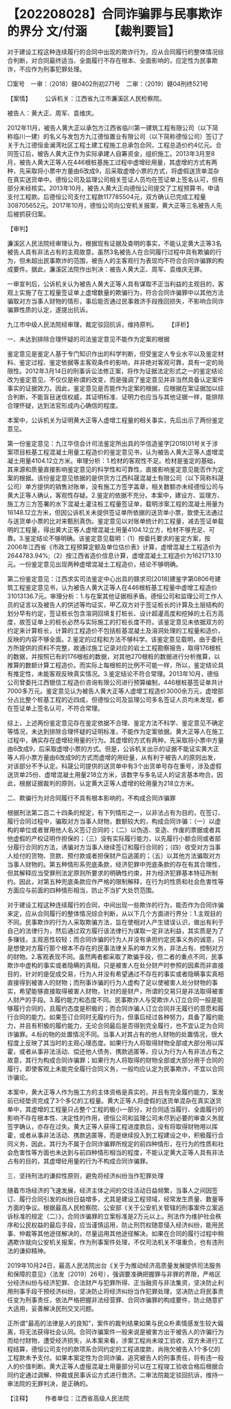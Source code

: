 # 【202208028】合同诈骗罪与民事欺诈的界分 文/付涵 　　【裁判要旨】

对于建设工程这种连续履行的合同中出现的欺诈行为，应从合同履行的整体情况综合判断，对合同最终适当、全面履行不存在根本、全面影响的，应定性为民事欺诈，不应作为刑事犯罪处理。

□案号　一审：（2018）赣0402刑初271号　二审：（2019）赣04刑终521号

【案情】 　　公诉机关：江西省九江市濂溪区人民检察院。

被告人：黄大正、周军、袁维庆。

2012年11月，被告人黄大正以承包方江西省临川第一建筑工程有限公司（以下简称临川一建）的名义与发包方九江德恒置业有限公司（以下简称德恒公司）签订了关于九江德恒金澜湾社区工程土建工程施工总承包合同，工程总造价约4亿元。合同签订后，被告人黄大正作为实际承建人自筹资金，组织施工。2013年3月至8月，被告人黄大正等人在446根桩基施工过程中虚增砼用量，其虚增的方式有两种，先采取将小票中方量由6改成9，后采取虚增小票的方式，将虚假送货单混杂在真实送货单中。德恒公司及监理公司相关签证人员均在签证单上签名认可，但有部分未经核实。2013年10月，被告人黄大正向德恒公司提交了工程预算书，申请支付工程款。后德恒公司支付工程款117785504元，双方确认已完成工程量308705652元。2017年10月，德恒公司向公安机关报案，黄大正等三名被告人先后被抓获归案。

【审判】

濂溪区人民法院经审理认为，根据现有证据及查明的事实，不能认定黄大正等3名被告人具有非法占有的主观故意，虽然3名被告人在合同履行过程中具有欺骗的行为，但未超出民事欺诈的范围，被告人的主客观行为表现均不符合合同诈骗罪的构成要件。据此，濂溪区法院作出判决：被告人黄大正、周军、袁维庆无罪。

一审宣判后，公诉机关认为被告人黄大正等人具有谋取不正当利益的主观目的，客观上实施了在工程量签证单上虚增数量的欺骗行为，符合合同诈骗罪中以其他方法骗取对方当事人财物的情形，事后能否通过民事救济手段挽回损失，不影响合同诈骗罪性质的认定，遂提出抗诉。

九江市中级人民法院经审理，裁定驳回抗诉，维持原判。 　　【评析】

一、未达到排除合理怀疑的司法鉴定意见不能作为定案的根据

鉴定意见是鉴定人基于专门知识作出的科学判断，但受鉴定人专业水平以及鉴定材料、鉴定过程、鉴定依据等主客观条件的影响，并非绝对客观可靠，具有一定的局限性。2012年3月14日的刑事诉讼法修正案，将作为证据法定形式之一的鉴定结论改为鉴定意见，不仅仅是称谓的改变，而是强调了鉴定意见并非当然具备认定案件事实的证据效力。因此，鉴定意见是否能作为定案的根据，应根据在案证据加以综合判断，不能盲目迷信权威，其证明标准、证明力也应当与其他证据一样，能排除合理怀疑，达到法官形成内心确信的程度。

本案中，公诉机关为证明黄大正等人虚增工程量的相关事实，先后出示了两份鉴定意见。

第一份鉴定意见：九江华信会计司法鉴定所出具的华信造鉴字\[2018\]01号关于涉案项目桩基工程混凝土用量工程造价的鉴定意见书，认为被告人黄大正等人虚增混凝土用量4104.12立方米。审理分析：1.检材的客观性不足。检材是鉴定的基础，其来源和质量直接影响鉴定意见的科学性和可靠性，直接影响鉴定意见能否作为定案的根据。该份鉴定意见依据的是供货方江西科晟混凝土有限公司（以下简称科晟公司）单方提供的销售对账单，没有施工方签字盖章，相关数额亦未经德恒公司与黄大正等人确认，客观性存疑。2.鉴定的依据不充分。本案中，建设方、监理方、施工方三方签署的水下混凝土灌注桩工程量签证单，载明涉案工程的混凝土用量为16148.12立方米，但因公诉机关未提供签证单所依据的送货单小票，致使无法通过与送货单小票的比对来甄别真伪。鉴定意见以对账单统计的工程量，减去签证单载明的工程量，得出黄大正等人虚增混凝土用量4104.12立方，检材不够充足、可靠。3.鉴定结论不够明确。该鉴定意见载明：（1）按委托要求的鉴定方案，按2006年江西省《市政工程预算定额及单位估价表》计算，虚增混凝土工程造价为2644783.94%;（2）按江西省造价信息计算，虚增混凝土工程造价为1621713.10元。一份鉴定意见出现两种虚增混凝土工程造价，结论不够明确。

第二份鉴定意见：江西求实司法鉴定中心出具的赣求司\[2018\]建鉴字第0806号建筑工程鉴定意见书，认为被告人黄大正等人在446根桩基工程量中虚增工程造价31013136.7元。审理分析：1.与在案其他证据相矛盾。德恒公司和监理公司工作人员的证言以及被告人的供述等均证实，甲乙双方对于签证桩长的计算及土层结构的划分早有约定，签证桩长包含溶洞回填复打桩长、设计超灌高度和挖掉的土石方高度，故签证单上的桩长必然与实际施工的打桩长度不符。该鉴定意见未依据双方的约定来计算桩长，计算的工程造价不包括桩基混凝土及溶洞处理的工程量和造价，反映的内容不够全面。2.鉴定的过程和方法不够科学。该鉴定意见载明，由于委托方所提供的资料不完整，故通过施工记录对应的岩土工程勘察报告，取得176根桩的数据，并按照已有的176根桩的数据，对其他270根桩的数据进行分析推算，以推算的数额计算工程造价。而实际上每根桩的比例不可能一样，所以，鉴定结论具有推定性，未能客观反映真实情况。3.鉴定结论不符合常理。2013年10月，德恒公司曾委托江西银信工程造价咨询有限公司进行预算编制，446根桩基签证单共计7000多万元。鉴定意见认为被告人黄大正等人虚增工程造价3000余万元，虚增部分占比整个桩基工程的近四成，但德恒公司及监理公司多名签证人员均未发现，都在签证单上签名认可，不符合常理。

综上，上述两份鉴定意见存在鉴定依据不合理、鉴定方法不科学、鉴定意见不确定等情况，未达到排除合理怀疑的证明标准，不能作为定案依据。黄大正等人在施工过程中，确实存在虚增砼用量的行为。其虚增的方式有两种，先采取将小票中方量由6改成9，后采取虚增小票的方式。但是，公诉机关出示的证据不能证实黄大正等人将小票方量由6改成9的方式而虚增的用砼量，从有利于被告人的原则出发，对该部分不予认定。科晟公司提供的送货单中有3个出货单号存在重号，涉及虚假送货单25份、虚增混凝土用量218立方米，该数字与多名证人的证言基本吻合。因此，根据证据裁判的原则，认定黄大正等人虚增的砼用量为218立方米。

二、欺骗行为对合同履行不具有根本影响的，不构成合同诈骗罪

根据刑法第二百二十四条的规定，有下列情形之一，以非法占有为目的，在签订、履行合同过程中，骗取对方当事人财物，数额较大的，构成合同诈骗：（一）以虚构的单位或者冒用他人名义签订合同的；（二）以伪造、变造、作废的票据或者其他虚假的产权证明作担保的；（三）没有实际履行能力，以先履行小额合同或者部分履行合同的方法，诱骗对方当事人继续签订和履行合同的；（四）收受对方当事人给付的货物、货款、预付款或者担保财产后逃匿的；（五）以其他方法骗取对方当事人财物的。第五种情形系兜底条款，经济犯罪中兜底条款的存在有其合理性，但其解释应当受罪刑法定原则所要求的明确性约束，并为经济犯罪基本特征所制约。因此，对第五种兜底条款应作严格的限制解释，在行为的性质和社会危害性等方面应与前面的四种情形相当，防止不当扩大处罚范围。

对于建设工程这种连续履行的合同，中间出现一些欺诈的行为，能否作为合同诈骗来定，应从合同履行的整体情况综合判断，从以下几个方面进行界分：1.主观目的不同。民事欺诈的行为人采取欺骗方法，旨在使相对人产生错误认识，做出有利于自己的法律行为，然后通过双方履行该法律行为谋取一定非法利益，其实质是为了多赚钱，主观恶性较轻；而合同诈骗的行为人并没有承担约定民事义务的诚意，只是想使对方履行那个根本不存在的民事法律关系的单方义务，非法占有、控制对方的财物。2.客观表现不同。虽然两者都采取了欺骗手段，但二者的重点不同，民事欺诈中虚构的事实或者隐瞒的真相，只是被害人在处分财产时参照的因素而非直接目的，针对的是促成交易，行为人并没有希望通过不存在的事实或者隐瞒事实真相直接得到被害人的财物；而刑事诈骗的行为人虚构了足以使被害人处分财物的事实，希望能够直接取得被害人财物，针对的是财产，所谓的交易只是非法取得被害人财产的手段。3.履约能力和态度不同。民事欺诈人与受欺诈人订立合同一般是能够履行合同的，且履约态度是积极的；而合同诈骗人订立合同并无履行的意愿和履行合同的能力。如果签订合同时无履约行为，但事后经过各种努力，具备了履约能力，并且有积极的履约能力，无论合同最后是否得到完全履行，也不宜认定为合同诈骗罪。4.标的物的处置情况不同。当事人对其占有的他人财物的处置情况，很大程度上反映了其当时的主观心理态度。如果行为人将取得财物全部或大部分用以挥霍，或者从事非法活动、偿还他人债务、携款逃匿等，应认为行为人有非法占有之故意，其行为构成合同诈骗罪；如果行为人将取得的财物全部或大部分用于合同的履行，即使客观上未能完全履行合同义务，一般均应认定为民事欺诈，不宜以合同诈骗论。

本案中，黄大正等人作为施工方的主体资格是真实的，并且有完全履约能力，案发前已经垫资完成了3个多亿的工程量。黄大正等人将虚假的送货单混杂在真实送货单中，其虚增的工程量只占整个工程的极小一部分，对合同适当履行、全面履行的影响不存在根本性、决定性的作用，德恒公司和监理公司未尽到必要的审查义务就签字确认，亦存在过失。黄大正等人获得工程进度款后，没有将取得财物用以挥霍，或者从事非法活动、携款逃匿等，而是继续投入到工程建设之中，积极履行合同义务，因此，其行为不属于合同诈骗罪所规定的前四种情形，在行为的性质和社会危害性等方面也未达到与前四种情形相当的程度，不能认定黄大正等人具有非法占有的目的，其虚增砼用量的行为不构成合同诈骗罪。

三、坚持刑法的谦抑性原则，避免将经济纠纷当作犯罪处理

随着市场经济的飞速发展，经济主体之间的交往活动日益频繁，当事人之间因签订、履行合同引发的纠纷日益增多，尤其是建设工程领域，经常发生质量、数量等方面的争议。根据最高人民检察院、公安部《关于公安机关管辖的刑事案件立案追诉标准的规定（二）》，合同诈骗罪的立案标准是2万元以上。刑法作为维护社会秩序和公民权益的最后手段，应当谨慎运用，防止刑罚权随意侵入经济纠纷，能用民事、仲裁等其他途径解决的，尽量运用其他途径解决。如果在合同的履行过程中稍遇欺诈就向公安机关报案，作为刑事案件处理，不仅司法机关不堪重负，也有违刑法的谦抑精神。

2019年10月24日，最高人民法院出台《关于为推动经济高质量发展提供司法服务和保障的意见》（法发〔2019〕26号），强调要准确把握罪与非罪的界限，严格区分经济纠纷与经济犯罪、合法财产与犯罪所得、正当融资与非法集资，坚决防止利用刑事手段干预经济纠纷，坚决防止将经济纠纷当作犯罪处理，坚决防止将民事责任变为刑事责任，依法严格把握非法经营罪、合同诈骗罪的构成要件，防止随意扩大适用，妥善解决民刑交叉问题。

正所谓"最高的法律是人的良知"，案件的裁判结果如果与民众朴素情感发生较大偏离，将无法获得社会认同。合同诈骗案件一般来说是被害方出于被告人的诈骗行为而给付财物，遭受经济损失，从本案来看，涉案工程尚未竣工验收，双方未进行工程结算，德恒公司支付的款项系合同约定的工程进度款，尚拖欠被告人1个多亿的工程款未予支付。如果本案定性为合同诈骗，追究被告人的刑事责任，将有违一般人的价值判断。黄大正等人虚报混凝土用量部分可以在工程竣工验收合格后根据合同约定通过调解、仲裁或民事诉讼方式进行救济。二审法院裁定驳回抗诉，维持一审法院的无罪判决，是正确的。

【注释】 　　作者单位：江西省高级人民法院
